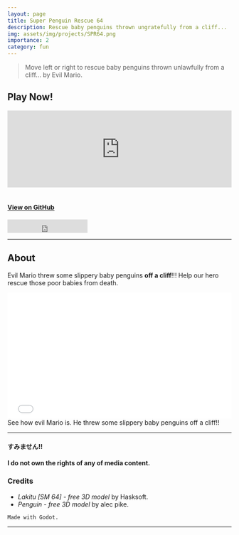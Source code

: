 ```yaml
---
layout: page
title: Super Penguin Rescue 64
description: Rescue baby penguins thrown ungratefully from a cliff...
img: assets/img/projects/SPR64.png
importance: 2
category: fun
---
```


> Move left or right to rescue baby penguins thrown unlawfully from a cliff... by Evil Mario.

## Play Now!

<div>
    <style>
        .itch-widget-container {
            display: block;
            margin-left: auto;
            margin-right: auto;
            position: relative;
            padding-bottom: 173px;
            height: 0;
            overflow: hidden;
            max-width: 558px;
        }
        .itch-widget-container iframe,
        .itch-widget-container object,
        .itch-widget-container embed {
            position: absolute;
            top: 0;
            left: 0;
            width: 100%;
            height: 100%;
        }
    </style>
    <div class='itch-widget-container'>
        <iframe frameborder="0" src="https://itch.io/embed/1821161?border_width=4&amp;bg_color=fafbfc&amp;fg_color=43546f&amp;link_color=f186be&amp;border_color=aac7dc" width="558" height="173"><a href="https://aestial.itch.io/super-penguin-rescue-64">Super Penguin Rescue 64 by Liquid Cat</a></iframe>
    </div>
</div>

<br>

#### [View on GitHub](https://github.com/Aestial/Super-Penguin-Rescue-64)

<!-- Star on GitHub button -->
<iframe src="https://ghbtns.com/github-btn.html?user=Aestial&repo=Super-Penguin-Rescue-64&type=star&count=true&size=large" frameborder="0" scrolling="0" width="180" height="30" title="GitHub"></iframe>

---

## About
Evil Mario threw some slippery baby penguins **off a cliff**!!!
Help our hero rescue those poor babies from death.

<div>
    <style>
        .embed-container {
            position: relative;
            padding-bottom: 56.25%;
            height: 0;
            overflow: hidden;
            max-width: 100%;
        }
        .embed-container iframe,
        .embed-container object,
        .embed-container embed {
            position: absolute;
            top: 0;
            left: 0;
            width: 100%;
            height: 100%;
        }
    </style>
    <div class='embed-container'>
        <iframe src="//www.youtube.com/embed/QhWzjn3JZVM" allowfullscreen="" frameborder="0"></iframe>
    </div>
</div>
<div class="caption">
    See how evil Mario is. He threw some slippery baby penguins off a cliff!!
</div>

---

#### すみません!!
**I do not own the rights of any of media content.**

### Credits

- *Lakitu [SM 64] - free 3D model* by Hasksoft.
- *Penguin - free 3D model* by alec pike. 

`Made with Godot.`

---
